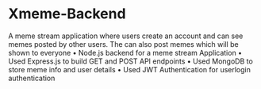 # Xmeme-Backend

  A meme stream application where users create an account and can see memes posted by other users. The can also post memes which will be shown to everyone
• Node.js backend for a meme stream Application
• Used Express.js to build GET and POST API endpoints
• Used MongoDB to store meme info and user details
• Used JWT Authentication for userlogin authentication

